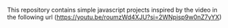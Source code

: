 This repository contains simple javascript projects inspired by the video in the following url (https://youtu.be/roumzWd4XJU?si=2WNpisp9w0nZ7yYX)